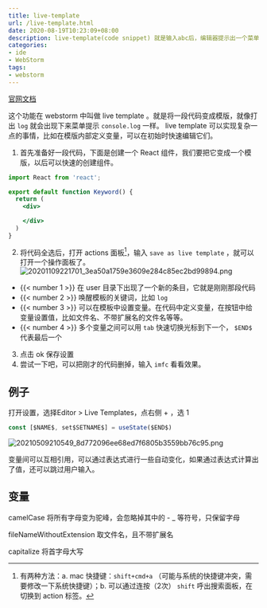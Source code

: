 ```yaml
---
title: live-template
url: /live-template.html
date: 2020-08-19T10:23:09+08:00
description: live-template(code snippet) 就是输入abc后，编辑器提示出一个菜单，选择后可以输入一段代码
categories:
- ide
- WebStorm
tags:
- webstorm
---
```


[官网文档](https://blog.jetbrains.com/webstorm/2018/01/using-and-creating-code-snippets/)

这个功能在 webstorm 中叫做 live template 。就是将一段代码变成模版，就像打出 `log` 就会出现下来菜单提示 `console.log` 一样。 live template 可以实现复杂一点的事情，比如在模版内部定义变量，可以在初始时快速编辑它们。

1. 首先准备好一段代码，下面是创建一个 React 组件，我们要把它变成一个模版，以后可以快速的创建组件。

```jsx
import React from 'react';

export default function Keyword() {
  return (
    <div>

    </div>
  )
}
```

2. 将代码全选后，打开 actions 面板[^1]，输入 `save as live template` ，就可以打开一个操作面板了。
![20201109221701_3ea50a1759e3609e284c85ec2bd99894.png](https://hugo-1256216240.cos.ap-chengdu.myqcloud.com/20201109221701_3ea50a1759e3609e284c85ec2bd99894.png "save as live template")
- {{< number 1 >}} 在 user 目录下出现了一个新的条目，它就是刚刚那段代码
- {{< number 2 >}} 唤醒模板的关键词，比如 `log`
- {{< number 3 >}} 可以在模板中设置变量。在代码中定义变量，在按钮中给变量设置值，比如文件名、不带扩展名的文件名等等。
- {{< number 4 >}} 多个变量之间可以用 `tab` 快速切换光标到下一个， `$END$` 代表最后一个 

3. 点击 ok 保存设置
4. 尝试一下吧，可以把刚才的代码删掉，输入 `imfc` 看看效果。

## 例子
打开设置，选择Editor > Live Templates，点右侧 + ，选 1

```ts
const [$NAME$, set$SETNAME$] = useState($END$)
```

![20210509210549_8d772096ee68ed7f6805b3559bb76c95.png](https://hugo-1256216240.cos.ap-chengdu.myqcloud.com/20210509210549_8d772096ee68ed7f6805b3559bb76c95.png)

变量间可以互相引用，可以通过表达式进行一些自动变化，如果通过表达式计算出了值，还可以跳过用户输入。

## 变量

camelCase 将所有字母变为驼峰，会忽略掉其中的 - _ 等符号，只保留字母

fileNameWithoutExtension 取文件名，且不带扩展名

capitalize 将首字母大写

[^1]: 有两种方法：a. mac 快捷键：`shift+cmd+a` （可能与系统的快捷键冲突，需要修改一下系统快捷键）；b. 可以通过连按（2次） `shift` 呼出搜索面板，在切换到 action 标签。